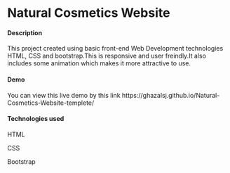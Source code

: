<h1>Natural Cosmetics Website</h1>
<h4>Description</h4>
<p>
This project created using basic front-end Web Development technologies HTML, CSS and bootstrap.This is responsive and user freindly.It also includes some animation which makes it more attractive to use.
<h4>Demo</h4>
<p>
You can view this live demo by this link https://ghazalsj.github.io/Natural-Cosmetics-Website-templete/</p>
<h4>Technologies used</h4>
<p>HTML</p>
<p>CSS </p>
<p>Bootstrap</p>

